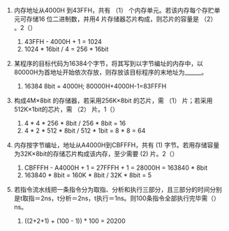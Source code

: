 1. 内存地址从4000H 到43FFH，共有 （1） 个内存单元。若该内存每个存贮单元可存储16 位二进制数，并用4 片存储器芯片构成，则芯片的容量是 （2） 。2（）

    1) 43FFH - 4000H + 1 = 1024
    2) 1024 * 16bit / 4 = 256 * 16bit


2. 某程序的目标代码为16384个字节，将其写到以字节编址的内存中，以80000H为首地址开始依次存放，则存放该目标程序的末地址为______。

    1) 16384 8bit = 4000H; 80000H+4000H-1=83FFFH


3. 构成4M×8bit 的存储器，若采用256K×8bit 的芯片，需 （1） 片；若采用512K×1bit的芯片，需 （2） 片。1（）

    1) 4 * 4 * 256 * 8bit / 256 * 8bit = 16
    2) 4 * 2 * 512 * 8bit / 512 * 1bit = 8 * 8 = 64


4. 内存按字节编址，地址从A4000H到CBFFFH，共有 (1) 字节。若用存储容量为32K×8bit的存储芯片构成该内存，至少需要 (2) 片。2（）

    1) CBFFFH - A4000H + 1 = 27FFFH + 1 = 28000H = 163840 * 8bit
    2) 163840 * 8bit = 160K * 8bit / 32K * 8bit = 5


5. 若指令流水线把一条指令分为取指、分析和执行三部分，且三部分的时间分别是t取指＝2ns，t分析＝2ns，t执行＝1ns。则100条指令全部执行完毕需（）ns。

   1) ((2+2+1) + (100 - 1)) * 100 = 20200


